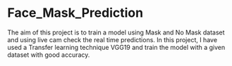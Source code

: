 # Face_Mask_Prediction
The aim of this project is to train a model using Mask and No Mask dataset and using live cam check the real time predictions.  In this project, I have used a Transfer learning technique VGG19 and train the model with a given dataset with good accuracy. 
